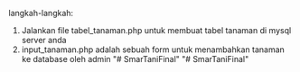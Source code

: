 langkah-langkah:

1. Jalankan file tabel_tanaman.php untuk membuat tabel tanaman di mysql server anda
2. input_tanaman.php adalah sebuah form untuk menambahkan tanaman ke database oleh admin
"# SmarTaniFinal" 
"# SmarTaniFinal" 
